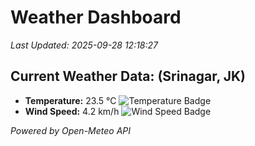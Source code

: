 
# Weather Dashboard

_Last Updated: 2025-09-28 12:18:27_

## Current Weather Data: (Srinagar, JK)
- **Temperature:** 23.5 °C ![Temperature Badge](https://img.shields.io/badge/Temperature-Medium%20Temp-green)
- **Wind Speed:** 4.2 km/h ![Wind Speed Badge](https://img.shields.io/badge/Wind%20Speed-Light%20Wind-blue)

*Powered by Open-Meteo API*
